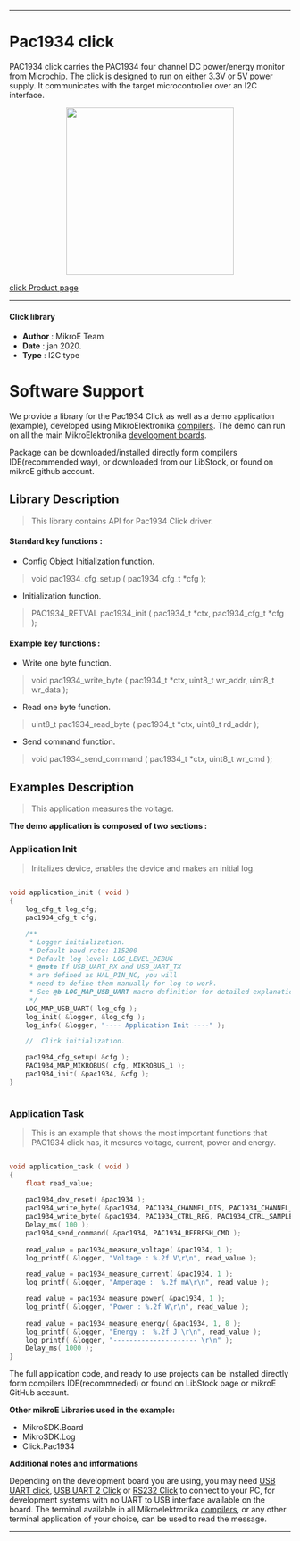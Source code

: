 

---
# Pac1934 click

PAC1934 click carries the PAC1934 four channel DC power/energy monitor from Microchip. The click is designed to run on either 3.3V or 5V power supply. It communicates with the target microcontroller over an I2C interface.

<p align="center">
  <img src="https://download.mikroe.com/images/click_for_ide/pac1934_click.png" height=300px>
</p>

[click Product page](https://www.mikroe.com/pac1934-click)

---


#### Click library 

- **Author**        : MikroE Team
- **Date**          : jan 2020.
- **Type**          : I2C type


# Software Support

We provide a library for the Pac1934 Click 
as well as a demo application (example), developed using MikroElektronika 
[compilers](https://shop.mikroe.com/compilers). 
The demo can run on all the main MikroElektronika [development boards](https://shop.mikroe.com/development-boards).

Package can be downloaded/installed directly form compilers IDE(recommended way), or downloaded from our LibStock, or found on mikroE github account. 

## Library Description

> This library contains API for Pac1934 Click driver.

#### Standard key functions :

- Config Object Initialization function.
> void pac1934_cfg_setup ( pac1934_cfg_t *cfg ); 
 
- Initialization function.
> PAC1934_RETVAL pac1934_init ( pac1934_t *ctx, pac1934_cfg_t *cfg );

#### Example key functions :

- Write one byte function.
> void pac1934_write_byte ( pac1934_t *ctx, uint8_t wr_addr, uint8_t wr_data );
 
- Read one byte function.
> uint8_t pac1934_read_byte ( pac1934_t *ctx, uint8_t rd_addr );

- Send command function.
> void pac1934_send_command ( pac1934_t *ctx, uint8_t wr_cmd );

## Examples Description
 
> This application measures the voltage.

**The demo application is composed of two sections :**

### Application Init 

> Initalizes device, enables the device and makes an initial log. 

```c

void application_init ( void )
{
    log_cfg_t log_cfg;
    pac1934_cfg_t cfg;

    /** 
     * Logger initialization.
     * Default baud rate: 115200
     * Default log level: LOG_LEVEL_DEBUG
     * @note If USB_UART_RX and USB_UART_TX 
     * are defined as HAL_PIN_NC, you will 
     * need to define them manually for log to work. 
     * See @b LOG_MAP_USB_UART macro definition for detailed explanation.
     */
    LOG_MAP_USB_UART( log_cfg );
    log_init( &logger, &log_cfg );
    log_info( &logger, "---- Application Init ----" );

    //  Click initialization.

    pac1934_cfg_setup( &cfg );
    PAC1934_MAP_MIKROBUS( cfg, MIKROBUS_1 );
    pac1934_init( &pac1934, &cfg );
}
  
```

### Application Task

> This is an example that shows the most important
> functions that PAC1934 click has, it mesures voltage, current, power and energy.

```c

void application_task ( void )
{
    float read_value;
    
    pac1934_dev_reset( &pac1934 );
    pac1934_write_byte( &pac1934, PAC1934_CHANNEL_DIS, PAC1934_CHANNEL_DIS_ALL_CHA );
    pac1934_write_byte( &pac1934, PAC1934_CTRL_REG, PAC1934_CTRL_SAMPLE_RATE_8 | PAC1934_CTRL_SINGLE_SHOT_MODE );
    Delay_ms( 100 );
    pac1934_send_command( &pac1934, PAC1934_REFRESH_CMD );
    
    read_value = pac1934_measure_voltage( &pac1934, 1 );
    log_printf( &logger, "Voltage : %.2f V\r\n", read_value );

    read_value = pac1934_measure_current( &pac1934, 1 );
    log_printf( &logger, "Amperage :  %.2f mA\r\n", read_value );

    read_value = pac1934_measure_power( &pac1934, 1 );
    log_printf( &logger, "Power : %.2f W\r\n", read_value );
    
    read_value = pac1934_measure_energy( &pac1934, 1, 8 );
    log_printf( &logger, "Energy :  %.2f J \r\n", read_value );
    log_printf( &logger, "--------------------- \r\n" );
    Delay_ms( 1000 );
}  

```

The full application code, and ready to use projects can be  installed directly form compilers IDE(recommneded) or found on LibStock page or mikroE GitHub accaunt.

**Other mikroE Libraries used in the example:** 

- MikroSDK.Board
- MikroSDK.Log
- Click.Pac1934

**Additional notes and informations**

Depending on the development board you are using, you may need 
[USB UART click](https://shop.mikroe.com/usb-uart-click), 
[USB UART 2 Click](https://shop.mikroe.com/usb-uart-2-click) or 
[RS232 Click](https://shop.mikroe.com/rs232-click) to connect to your PC, for 
development systems with no UART to USB interface available on the board. The 
terminal available in all Mikroelektronika 
[compilers](https://shop.mikroe.com/compilers), or any other terminal application 
of your choice, can be used to read the message.



---
